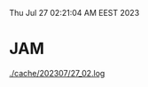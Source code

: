 Thu Jul 27 02:21:04 AM EEST 2023
# JAM
<a href='./cache/202307/27_02.log'>./cache/202307/27_02.log</a>
